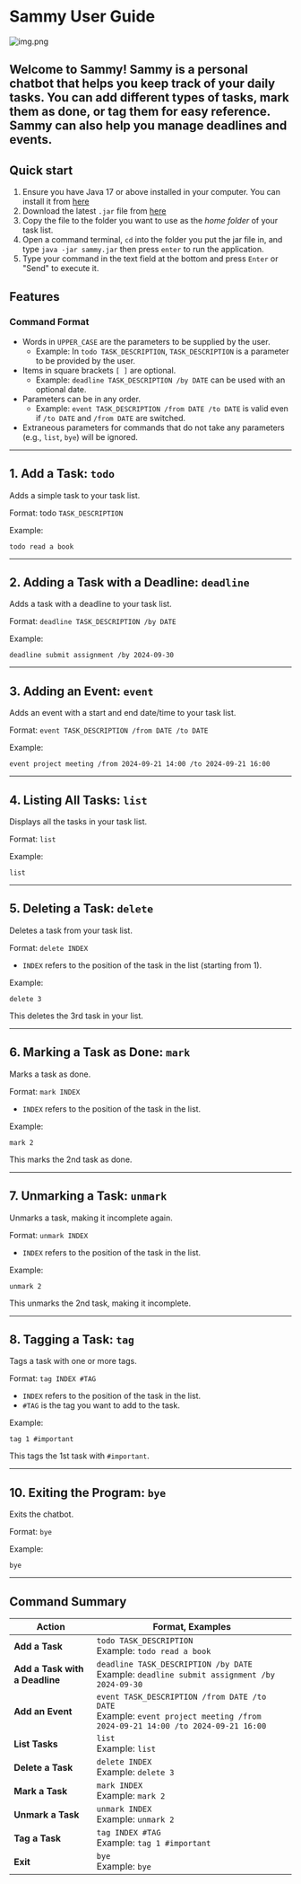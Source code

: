 # Sammy User Guide

![img.png](img.png)

Welcome to **Sammy**! Sammy is a personal chatbot that helps you keep track of your daily tasks. You can add
different types of tasks, mark them as done, or tag them for easy reference. Sammy can also help you manage deadlines 
and events.
---
## Quick start

1. Ensure you have Java 17 or above installed in your computer. You can install it from [here](https://www.oracle.com/java/technologies/downloads/#jdk17-windows)
2. Download the latest `.jar` file from [here](https://github.com/zienxu/ip/releases)
3. Copy the file to the folder you want to use as the *home folder* of your task list.
4. Open a command terminal, `cd` into the folder you put the jar file in, and type `java -jar sammy.jar`  then press `enter` to run the application.
5. Type your command in the text field at the bottom and press `Enter` or "Send" to execute it.
## Features

### Command Format
- Words in `UPPER_CASE` are the parameters to be supplied by the user.
    - Example: In `todo TASK_DESCRIPTION`, `TASK_DESCRIPTION` is a parameter to be provided by the user.
- Items in square brackets `[ ]` are optional.
    - Example: `deadline TASK_DESCRIPTION /by DATE` can be used with an optional date.
- Parameters can be in any order.
    - Example: `event TASK_DESCRIPTION /from DATE /to DATE` is valid even if `/to DATE` and `/from DATE` are switched.
- Extraneous parameters for commands that do not take any parameters (e.g., `list`, `bye`) will be ignored.

---

## 1. Add a Task: `todo`
Adds a simple task to your task list.

Format: todo `TASK_DESCRIPTION`

Example: 
```
todo read a book
```

---
## 2. Adding a Task with a Deadline: `deadline`

Adds a task with a deadline to your task list.

Format: `deadline TASK_DESCRIPTION /by DATE`

Example:
```
deadline submit assignment /by 2024-09-30
```
---
## 3. Adding an Event: `event`

Adds an event with a start and end date/time to your task list.


Format: `event TASK_DESCRIPTION /from DATE /to DATE`

Example:
```
event project meeting /from 2024-09-21 14:00 /to 2024-09-21 16:00
```
---
## 4. Listing All Tasks: `list`

Displays all the tasks in your task list.

Format: `list`

Example:
```
list
```
---
## 5. Deleting a Task: `delete`

Deletes a task from your task list.

Format: `delete INDEX`
- `INDEX` refers to the position of the task in the list (starting from 1).

Example:
```
delete 3
```
This deletes the 3rd task in your list.

---
## 6. Marking a Task as Done: `mark`

Marks a task as done.

Format: `mark INDEX`
- `INDEX` refers to the position of the task in the list.

Example:
```
mark 2
```
This marks the 2nd task as done.

---
## 7. Unmarking a Task: `unmark`

Unmarks a task, making it incomplete again.

Format: `unmark INDEX`
- `INDEX` refers to the position of the task in the list.

Example:
```
unmark 2
```
This unmarks the 2nd task, making it incomplete.

---
## 8.  Tagging a Task: `tag`

Tags a task with one or more tags.

Format: `tag INDEX #TAG`
- `INDEX` refers to the position of the task in the list.
- `#TAG` is the tag you want to add to the task.

Example:
```
tag 1 #important
```
This tags the 1st task with `#important`.

---
## 10. Exiting the Program: `bye`

Exits the chatbot.

Format: `bye`

Example:
```
bye
```
---

## Command Summary
| Action                         | Format, Examples                                                                                                              |
|--------------------------------|-------------------------------------------------------------------------------------------------------------------------------|
| **Add a Task**                 | `todo TASK_DESCRIPTION`<br/>Example: `todo read a book`                                                                       |
| **Add a Task with a Deadline** | `deadline TASK_DESCRIPTION /by DATE`<br/>Example: `deadline submit assignment /by 2024-09-30`                                 |
| **Add an Event**               | `event TASK_DESCRIPTION /from DATE /to DATE`<br/>Example: `event project meeting /from 2024-09-21 14:00 /to 2024-09-21 16:00` |
| **List Tasks**                 | `list`<br/>Example: `list`                                                                                                    |
| **Delete a Task**              | `delete INDEX`<br/>Example: `delete 3`                                                                                        |
| **Mark a Task**                | `mark INDEX`<br/>Example: `mark 2`                                                                                            |
| **Unmark a Task**              | `unmark INDEX`<br/>Example: `unmark 2`                                                                                        |
| **Tag a Task**                 | `tag INDEX #TAG`<br/>Example: `tag 1 #important`                                                                              |
| **Exit**                       | `bye`<br/>Example: `bye`                                                                                                      |

